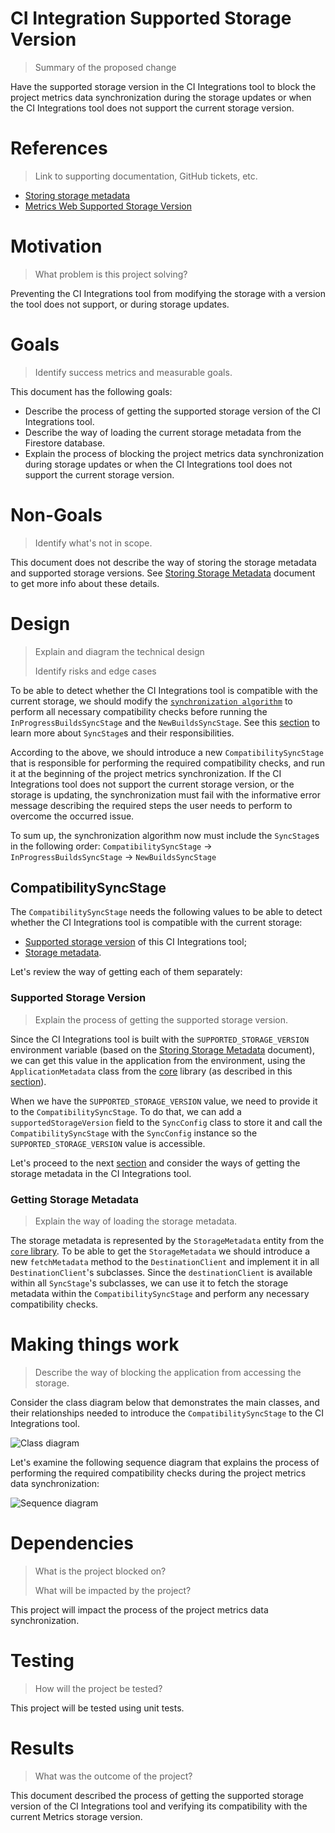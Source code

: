 # CI Integration Supported Storage Version
> Summary of the proposed change

Have the supported storage version in the CI Integrations tool to block the project metrics data synchronization during the storage updates or when the CI Integrations tool does not support the current storage version.

# References
> Link to supporting documentation, GitHub tickets, etc.
- [Storing storage metadata](https://github.com/platform-platform/monorepo/blob/master/metrics/docs/01_storing_storage_metadata.md)
- [Metrics Web Supported Storage Version](https://github.com/platform-platform/monorepo/blob/master/metrics/web/docs/features/supported_storage_version/01_supported_storage_version.md)

# Motivation
> What problem is this project solving?

Preventing the CI Integrations tool from modifying the storage with a version the tool does not support, or during storage updates.

# Goals
> Identify success metrics and measurable goals.

This document has the following goals:
- Describe the process of getting the supported storage version of the CI Integrations tool.
- Describe the way of loading the current storage metadata from the Firestore database.
- Explain the process of blocking the project metrics data synchronization during storage updates or when the CI Integrations tool does not support the current storage version.

# Non-Goals
> Identify what's not in scope.

This document does not describe the way of storing the storage metadata and supported storage versions. See [Storing Storage Metadata](https://github.com/platform-platform/monorepo/blob/master/metrics/docs/01_storing_storage_metadata.md) document to get more info about these details.

# Design
> Explain and diagram the technical design
>
> Identify risks and edge cases

To be able to detect whether the CI Integrations tool is compatible with the current storage, we should modify the [`synchronization algorithm`](https://github.com/platform-platform/monorepo/blob/master/metrics/ci_integrations/docs/06_builds_synchronization.md#synchronization-algorithm) to perform all necessary compatibility checks before running the `InProgressBuildsSyncStage` and the `NewBuildsSyncStage`. See this [section](https://github.com/platform-platform/monorepo/blob/master/metrics/ci_integrations/docs/features/in_progress_builds/in_progress_builds_introduction.md#sync-algorithm-stages) to learn more about `SyncStage`s and their responsibilities.

According to the above, we should introduce a new `CompatibilitySyncStage` that is responsible for performing the required compatibility checks, and run it at the beginning of the project metrics synchronization. If the CI Integrations tool does not support the current storage version, or the storage is updating, the synchronization must fail with the informative error message describing the required steps the user needs to perform to overcome the occurred issue. 

To sum up, the synchronization algorithm now must include the `SyncStage`s in the following order:
`CompatibilitySyncStage` -> `InProgressBuildsSyncStage` -> `NewBuildsSyncStage`

## CompatibilitySyncStage
The `CompatibilitySyncStage` needs the following values to be able to detect whether the CI Integrations tool is compatible with the current storage:
- [Supported storage version](#Supported-Storage-Version) of this CI Integrations tool;
- [Storage metadata](#Getting-Storage-Metadata).

Let's review the way of getting each of them separately:

### Supported Storage Version
> Explain the process of getting the supported storage version.

Since the CI Integrations tool is built with the `SUPPORTED_STORAGE_VERSION` environment variable (based on the [Storing Storage Metadata](https://github.com/platform-platform/monorepo/blob/master/metrics/docs/01_storing_storage_metadata.md#supported-storage-version) document), we can get this value in the application from the environment, using the `ApplicationMetadata` class from the [core](https://github.com/platform-platform/monorepo/tree/master/metrics/core) library (as described in this [section](https://github.com/platform-platform/monorepo/blob/master/metrics/web/docs/features/supported_storage_version/01_supported_storage_version.md#supported-storage-version)).

When we have the `SUPPORTED_STORAGE_VERSION` value, we need to provide it to the `CompatibilitySyncStage`.  To do that, we can add a `supportedStorageVersion` field to the `SyncConfig` class to store it and call the `CompatibilitySyncStage` with the `SyncConfig` instance so the `SUPPORTED_STORAGE_VERSION` value is accessible.

Let's proceed to the next [section](#Getting-Storage-Metadata) and consider the ways of getting the storage metadata in the CI Integrations tool.

### Getting Storage Metadata
> Explain the way of loading the storage metadata.

The storage metadata is represented by the `StorageMetadata` entity from the [`core` library](https://github.com/platform-platform/monorepo/tree/master/metrics/core). To be able to get the `StorageMetadata` we should introduce a new `fetchMetadata` method to the `DestinationClient` and implement it in all `DestinationClient`'s subclasses. Since the `destinationClient` is available within all `SyncStage`'s subclasses, we can use it to fetch the storage metadata within the `CompatibilitySyncStage` and perform any necessary compatibility checks.

# Making things work
> Describe the way of blocking the application from accessing the storage.

Consider the class diagram below that demonstrates the main classes, and their relationships needed to introduce the `CompatibilitySyncStage` to the CI Integrations tool.

![Class diagram](http://www.plantuml.com/plantuml/proxy?cache=no&fmt=svg&src=https://github.com/platform-platform/monorepo/raw/master/metrics/ci_integrations/docs/features/supported_storage_version/diagrams/supported_storage_version_class_diagram.puml)

Let's examine the following sequence diagram that explains the process of performing the required compatibility checks during the project metrics data synchronization:

![Sequence diagram](http://www.plantuml.com/plantuml/proxy?cache=no&fmt=svg&src=https://github.com/platform-platform/monorepo/raw/master/metrics/ci_integrations/docs/features/supported_storage_version/diagrams/supported_storage_version_sequence_diagram.puml)

# Dependencies
> What is the project blocked on?
>
> What will be impacted by the project?

This project will impact the process of the project metrics data synchronization.

# Testing
> How will the project be tested?

This project will be tested using unit tests.

# Results
> What was the outcome of the project?

This document described the process of getting the supported storage version of the CI Integrations tool and verifying its compatibility with the current Metrics storage version. 

